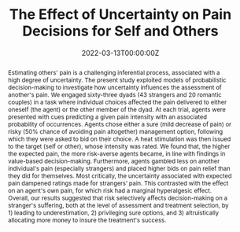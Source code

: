 ---
abstract: Estimating others' pain is a challenging inferential process, associated with a high degree of uncertainty. The present study exploited models of probabilistic decision-making to investigate how uncertainty influences the assessment of another's pain. We engaged sixty-three dyads (43 strangers and 20 romantic couples) in a task where individual choices affected the pain delivered to either oneself (the agent) or the other member of the dyad. At each trial, agents were presented with cues predicting a given pain intensity with an associated probability of occurrences. Agents chose either a sure (mild decrease of pain) or risky (50% chance of avoiding pain altogether) management option, following which they were asked to bid on their choice. A heat stimulation was then issued to the target (self or other), whose intensity was rated. We found that, the higher the expected pain, the more risk-averse agents became, in line with findings in value-based decision-making. Furthermore, agents gambled less on another individual's pain (especially strangers) and placed higher bids on pain relief than they did for themselves. Most critically, the uncertainty associated with expected pain dampened ratings made for strangers’ pain. This contrasted with the effect on an agent's own pain, for which risk had a marginal hyperalgesic effect. Overall, our results suggested that risk selectively affects decision-making on a stranger's suffering, both at the level of assessment and treatment selection, by 1) leading to underestimation, 2) privileging sure options, and 3) altruistically allocating more money to insure the treatment's success.
authors:
- Leyla Loued-Khenissi
- Sandra Martin-Brevet
- Louis Schumacher
- admin
date: "2022-03-13T00:00:00Z"
doi: "10.1002/ejp.1940"
featured: false
image: 
  caption: 'Image credit: [**Unsplash**](https://unsplash.com/photos/)'
  focal_point: ""
  preview_only: true
projects: [manage]
publication: 'European Journal of Pain, 26, 1163–1175.'
publication_short: "Eur J Pain, 26, 1163–1175"
publication_types:
- "2"
publishDate: "2022-03-13T00:00:00Z"
slides: 
summary:
tags: [pain,nociception,analgesia,Pain Management,Expectancy,Anticipation,Uncertainty,risk,decision-making,Social cognition,Self-Other distinction,third party,Social interactions,Reward,economical choice,Feedback,Covid-19]
title: The Effect of Uncertainty on Pain Decisions for Self and Others
url_code: ""
url_dataset: ""
url_pdf: ""
url_preprint: "https://psyarxiv.com/b982h/"
url_project: ""
url_slides: ""
url_source: ""
url_video: ""

---